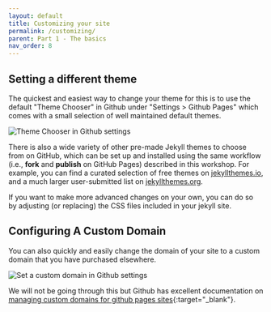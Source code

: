 ```yaml
---
layout: default
title: Customizing your site
permalink: /customizing/
parent: Part 1 - The basics
nav_order: 8
---
```


## Setting a different theme

The quickest and easiest way to change your theme for this is to use the default "Theme Chooser" in Github under "Settings > Github Pages" which comes with a small selection of well maintained default themes.

![Theme Chooser in Github settings](theme-chooser.png)

There is also a wide variety of other pre-made Jekyll themes to choose from on GitHub, which can be set up and installed using the same workflow (i.e., **fork** and **publish** on GitHub Pages) described in this workshop. For example, you can find a curated selection of free themes on [jekyllthemes.io](https://jekyllthemes.io/free), and a much larger user-submitted list on [jekyllthemes.org](http://jekyllthemes.org/).

If you want to make more advanced changes on your own, you can do so by adjusting (or replacing) the CSS files included in your jekyll site.

## Configuring A Custom Domain

You can also quickly and easily change the domain of your site to a custom domain that you have purchased elsewhere.

![Set a custom domain in Github settings](set-custom-domain.png)

We  will not be going through this but Github has excellent documentation on [managing custom domains for github pages sites](https://help.github.com/en/github/working-with-github-pages/managing-a-custom-domain-for-your-github-pages-site){:target="_blank"}.
